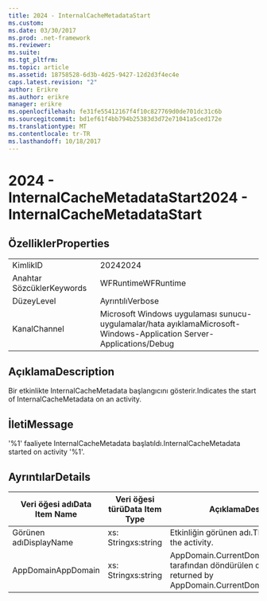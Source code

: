```yaml
---
title: 2024 - InternalCacheMetadataStart
ms.custom: 
ms.date: 03/30/2017
ms.prod: .net-framework
ms.reviewer: 
ms.suite: 
ms.tgt_pltfrm: 
ms.topic: article
ms.assetid: 18758528-6d3b-4d25-9427-12d2d3f4ec4e
caps.latest.revision: "2"
author: Erikre
ms.author: erikre
manager: erikre
ms.openlocfilehash: fe31fe55412167f4f10c827769d0de701dc31c6b
ms.sourcegitcommit: bd1ef61f4bb794b25383d3d72e71041a5ced172e
ms.translationtype: MT
ms.contentlocale: tr-TR
ms.lasthandoff: 10/18/2017
---
```

# <a name="2024---internalcachemetadatastart"></a><span data-ttu-id="e81cb-102">2024 - InternalCacheMetadataStart</span><span class="sxs-lookup"><span data-stu-id="e81cb-102">2024 - InternalCacheMetadataStart</span></span>
## <a name="properties"></a><span data-ttu-id="e81cb-103">Özellikler</span><span class="sxs-lookup"><span data-stu-id="e81cb-103">Properties</span></span>  
  
|||  
|-|-|  
|<span data-ttu-id="e81cb-104">Kimlik</span><span class="sxs-lookup"><span data-stu-id="e81cb-104">ID</span></span>|<span data-ttu-id="e81cb-105">2024</span><span class="sxs-lookup"><span data-stu-id="e81cb-105">2024</span></span>|  
|<span data-ttu-id="e81cb-106">Anahtar Sözcükler</span><span class="sxs-lookup"><span data-stu-id="e81cb-106">Keywords</span></span>|<span data-ttu-id="e81cb-107">WFRuntime</span><span class="sxs-lookup"><span data-stu-id="e81cb-107">WFRuntime</span></span>|  
|<span data-ttu-id="e81cb-108">Düzey</span><span class="sxs-lookup"><span data-stu-id="e81cb-108">Level</span></span>|<span data-ttu-id="e81cb-109">Ayrıntılı</span><span class="sxs-lookup"><span data-stu-id="e81cb-109">Verbose</span></span>|  
|<span data-ttu-id="e81cb-110">Kanal</span><span class="sxs-lookup"><span data-stu-id="e81cb-110">Channel</span></span>|<span data-ttu-id="e81cb-111">Microsoft Windows uygulaması sunucu-uygulamalar/hata ayıklama</span><span class="sxs-lookup"><span data-stu-id="e81cb-111">Microsoft-Windows-Application Server-Applications/Debug</span></span>|  
  
## <a name="description"></a><span data-ttu-id="e81cb-112">Açıklama</span><span class="sxs-lookup"><span data-stu-id="e81cb-112">Description</span></span>  
 <span data-ttu-id="e81cb-113">Bir etkinlikte InternalCacheMetadata başlangıcını gösterir.</span><span class="sxs-lookup"><span data-stu-id="e81cb-113">Indicates the start of InternalCacheMetadata on an activity.</span></span>  
  
## <a name="message"></a><span data-ttu-id="e81cb-114">İleti</span><span class="sxs-lookup"><span data-stu-id="e81cb-114">Message</span></span>  
 <span data-ttu-id="e81cb-115">'%1' faaliyete InternalCacheMetadata başlatıldı.</span><span class="sxs-lookup"><span data-stu-id="e81cb-115">InternalCacheMetadata started on activity '%1'.</span></span>  
  
## <a name="details"></a><span data-ttu-id="e81cb-116">Ayrıntılar</span><span class="sxs-lookup"><span data-stu-id="e81cb-116">Details</span></span>  
  
|<span data-ttu-id="e81cb-117">Veri öğesi adı</span><span class="sxs-lookup"><span data-stu-id="e81cb-117">Data Item Name</span></span>|<span data-ttu-id="e81cb-118">Veri öğesi türü</span><span class="sxs-lookup"><span data-stu-id="e81cb-118">Data Item Type</span></span>|<span data-ttu-id="e81cb-119">Açıklama</span><span class="sxs-lookup"><span data-stu-id="e81cb-119">Description</span></span>|  
|--------------------|--------------------|-----------------|  
|<span data-ttu-id="e81cb-120">Görünen adı</span><span class="sxs-lookup"><span data-stu-id="e81cb-120">DisplayName</span></span>|<span data-ttu-id="e81cb-121">xs: String</span><span class="sxs-lookup"><span data-stu-id="e81cb-121">xs:string</span></span>|<span data-ttu-id="e81cb-122">Etkinliğin görünen adı.</span><span class="sxs-lookup"><span data-stu-id="e81cb-122">The display name of the activity.</span></span>|  
|<span data-ttu-id="e81cb-123">AppDomain</span><span class="sxs-lookup"><span data-stu-id="e81cb-123">AppDomain</span></span>|<span data-ttu-id="e81cb-124">xs: String</span><span class="sxs-lookup"><span data-stu-id="e81cb-124">xs:string</span></span>|<span data-ttu-id="e81cb-125">AppDomain.CurrentDomain.FriendlyName tarafından döndürülen dize.</span><span class="sxs-lookup"><span data-stu-id="e81cb-125">The string returned by AppDomain.CurrentDomain.FriendlyName.</span></span>|
